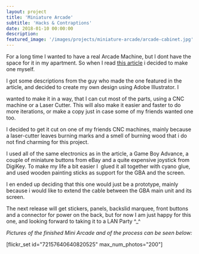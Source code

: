```yaml
---
layout: project
title: 'Miniature Arcade'
subtitle: 'Hacks & Contraptions'
date: 2018-01-10 00:00:00
description: 
featured_image: '/images/projects/miniature-arcade/arcade-cabinet.jpg'
---
```


For a long time I wanted to have a real Arcade Machine, but I dont have the space for it in my apartment. So when I read [this article](https://web.archive.org/web/20160501120226/http://hacknmod.com/hack/diy-mini-arcade-cabinet/) i decided to make one myself.

I got some descriptions from the guy who made the one featured in the article, and decided to create my own design using Adobe Illustrator. I

wanted to make it in a way, that I can cut most of the parts, using a CNC machine or a Laser Cutter. This will also make it easier and faster to do more iterations, or make a copy just in case some of my friends wanted one too.

I decided to get it cut on one of my friends CNC machines, mainly because a laser-cutter leaves burning marks and a smell of burning wood that i do not find charming for this project.

I used all of the same electronics as in the article, a Game Boy Advance, a couple of miniature buttons from eBay and a quite expensive joystick from DigiKey. To make my life a bit easier I  glued it all together with cyano glue, and used wooden painting sticks as support for the GBA and the screen.

I en ended up deciding that this one would just be a prototype, mainly because i would like to extend the cable between the GBA main unit and its screen.

The next release will get stickers, panels, backslid marquee, front buttons and a connector for power on the back, but for now I am just happy for this one, and looking forward to taking it to a LAN Party ^_^

*Pictures of the finished Mini Arcade and of the process can be seen below:*

[flickr_set id="72157640640820525" max_num_photos="200"]